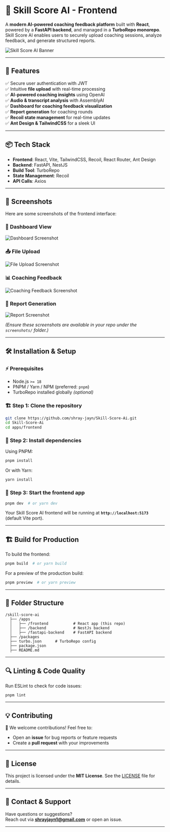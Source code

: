 # 📂 **Skill Score AI - Frontend**  
A **modern AI-powered coaching feedback platform** built with **React**, powered by a **FastAPI backend**, and managed in a **TurboRepo monorepo**. Skill Score AI enables users to securely upload coaching sessions, analyze feedback, and generate structured reports.

![Skill Score AI Banner](screenshots/banner.png)

---

## 🚀 **Features**
✅ Secure user authentication with JWT  
✅ Intuitive **file upload** with real-time processing  
✅ **AI-powered coaching insights** using OpenAI  
✅ **Audio & transcript analysis** with AssemblyAI  
✅ **Dashboard for coaching feedback visualization**  
✅ **Report generation** for coaching rounds  
✅ **Recoil state management** for real-time updates  
✅ **Ant Design & TailwindCSS** for a sleek UI  

---

## 📦 **Tech Stack**
- **Frontend**: React, Vite, TailwindCSS, Recoil, React Router, Ant Design  
- **Backend**: FastAPI, NestJS
- **Build Tool**: TurboRepo  
- **State Management**: Recoil  
- **API Calls**: Axios  

---

## 🎨 **Screenshots**
Here are some screenshots of the frontend interface:

### 📁 **Dashboard View**
![Dashboard Screenshot](screenshots/dashboard.png)

### 📤 **File Upload**
![File Upload Screenshot](screenshots/upload.png)

### 📊 **Coaching Feedback**
![Coaching Feedback Screenshot](screenshots/feedback.png)

### 📄 **Report Generation**
![Report Screenshot](screenshots/report.png)

*(Ensure these screenshots are available in your repo under the `screenshots/` folder.)*

---

## 🛠 **Installation & Setup**

### ⚡ **Prerequisites**
- Node.js `>= 18`
- PNPM / Yarn / NPM (preferred: `pnpm`)
- TurboRepo installed globally _(optional)_

### 🏗️ **Step 1: Clone the repository**
```sh
git clone https://github.com/shray-jayn/Skill-Score-Ai.git
cd Skill-Score-Ai
cd apps/frontend
```

### 🚀 **Step 2: Install dependencies**
Using PNPM:
```sh
pnpm install
```
Or with Yarn:
```sh
yarn install
```

### 🏃 **Step 3: Start the frontend app**
```sh
pnpm dev  # or yarn dev
```
Your Skill Score AI frontend will be running at **`http://localhost:5173`** (default Vite port).

---

## 🏗 **Build for Production**
To build the frontend:
```sh
pnpm build  # or yarn build
```
For a preview of the production build:
```sh
pnpm preview  # or yarn preview
```

---

## 📜 **Folder Structure**
```
/skill-score-ai
  ├── /apps
  │   ├── /frontend           # React app (this repo)
  │   ├── /backend            # NestJs backend 
  │   ├── /fastapi-backend    # FastAPI backend
  ├── /packages
  ├── turbo.json      # TurboRepo config
  ├── package.json
  ├── README.md
```

---

## 🔍 **Linting & Code Quality**
Run ESLint to check for code issues:
```sh
pnpm lint
```

---

## 💡 **Contributing**
🚀 We welcome contributions! Feel free to:
- Open an **issue** for bug reports or feature requests  
- Create a **pull request** with your improvements  

---

## 📜 **License**
This project is licensed under the **MIT License**. See the [LICENSE](LICENSE) file for details.

---

## 💌 **Contact & Support**
Have questions or suggestions?  
Reach out via **[shrayjayn1@gmail.com](mailto:shrayjayn1@gmail.com)** or open an issue.

---

